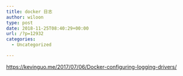 ```yaml
---
title: docker 日志
author: wiloon
type: post
date: 2018-11-25T08:40:29+00:00
url: /?p=12932
categories:
  - Uncategorized

---
```

https://kevinguo.me/2017/07/06/Docker-configuring-logging-drivers/